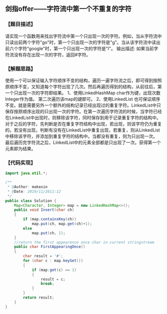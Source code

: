 ## 剑指offer——字符流中第一个不重复的字符
### 【题目描述】
请实现一个函数用来找出字符流中第一个只出现一次的字符。例如，当从字符流中只读出前两个字符"go"时，第一个只出现一次的字符是"g"。当从该字符流中读出前六个字符“google"时，第一个只出现一次的字符是"l"。
输出描述:
如果当前字符流没有存在出现一次的字符，返回#字符。
### 【解题思路】
使用一个可以保证输入字符顺序不变的结构，遍历一遍字符流之后，即可得到按照原顺序不变，又知道每个字符出现了几次。然后再遍历得到的结构，从前往后，第一个只出现一次的字符即结果。
1、使用LinkedHashMap
char作为键，出现次数Integer作为值。
第二次遍历该map的键即可。
2、使用LinkedList
也可保证顺序不变。就是需要另外一个额外的结构记录已经出现过的重复字符。LinkedList中只保存按原顺序出现的只出现一次的字符。在第一次遍历字符流的时候，当字符已经在LinkedList中出现时，则移除该字符，同时保存到用于记录重复字符的结构中。对于之后的字符，先判断是否在重复字符结构中出现，若出现，则该字符仍为重复的。若没有出现，判断有没有在LinkedList中重复出现，若重复，则从LinkedList中移除该字符，并添加到重复字符的结构中。当都没有重复，则为只出现一次。
最后遍历完字符流之后，LinkedList中的元素全部都是只出现了一次。获得第一个元素即为结果。

### 【代码实现】

```java
import java.util.*;

/**
 * @Author: makexin
 * @Date: 2019/11/2611:12
 */
public class Solution {
    Map<Character, Integer> map = new LinkedHashMap<>();
    public void Insert(char ch)
    {
        if (map.containsKey(ch))
            map.put(ch, map.get(ch)+1);
        else
            map.put(ch, 1);
    }
    //return the first appearence once char in current stringstream
    public char FirstAppearingOnce()
    {
        char result = '#';
        for (char c : map.keySet())
        {
            if (map.get(c) == 1)
            {
                result = c;
                break;
            }
        }
        return result;
    }
}

```
